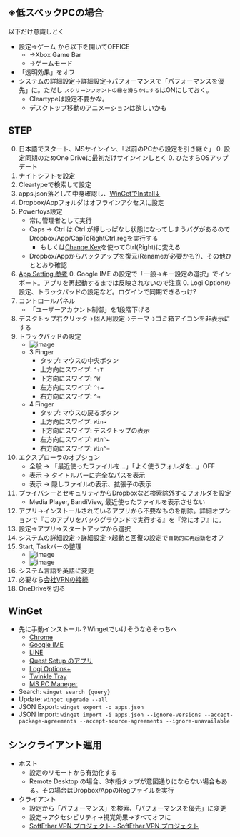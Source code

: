 ## ※低スペックPCの場合
以下だけ意識しとく
- 設定→ゲーム から以下を開いてOFFICE
    - →Xbox Game Bar
    - →ゲームモード
- 「透明効果」をオフ
- システムの詳細設定→詳細設定→パフォーマンスで「パフォーマンスを優先」に。ただし
`スクリーンフォントの縁を滑らかにする`はONにしておく。
    - Cleartypeは設定不要かな。
    - デスクトップ移動のアニメーションは欲しいかも

## STEP
0. 日本語でスタート、MSサインイン、「以前のPCから設定を引き継ぐ」
    0. 設定同期のためOne Driveに最初だけサインインしとく
    0. ひたすらOSアップデート
0. ナイトシフトを設定
0. Cleartypeで検索して設定
0. apps.json落として中身確認し、[WinGetでInstall↓](#WinGet)
0. Dropbox/Appフォルダはオフラインアクセスに設定
0. Powertoys設定
    - 常に管理者として実行
    - Caps → Ctrl は Ctrl が押しっぱなし状態になってしまうバグがあるのでDropbox/App/CapToRightCtrl.regを実行する
        - もしくは[Change Key](https://forest.watch.impress.co.jp/library/software/changekey/)を使ってCtrl(Right)に変える
    - Dropbox/Appからバックアップを復元(Renameが必要かも?)、その他ひととおり確認
0. [App Setting 参考](https://github.com/psephopaiktes/dotfiles/blob/master/doc/app-setting.md)
    0. Google IME の設定で「一般→キー設定の選択」でインポート。アプリを再起動するまでは反映されないので注意
    0. Logi Optionの設定、トラックパッドの設定など。ログインで同期できるっけ?
0. コントロールパネル
    - 「ユーザーアカウント制御」を1段階下げる
0. デスクトップ右クリック→個人用設定→テーマ→ゴミ箱アイコンを非表示にする
0. トラックパッドの設定
    * ![image](https://github.com/psephopaiktes/dotfiles/assets/4294850/5a005926-ecbd-416e-9946-5f501e059528)
    * 3 Finger
        * タップ: マウスの中央ボタン
        * 上方向にスワイプ: `^⇧T`
        * 下方向にスワイプ: `^W`
        * 左方向にスワイプ: `^⇧⇥`
        * 右方向にスワイプ: `^⇥`
    * 4 Finger
        * タップ: マウスの戻るボタン
        * 上方向にスワイプ: `Win⇥`
        * 下方向にスワイプ: デスクトップの表示
        * 左方向にスワイプ: `Win^←`
        * 右方向にスワイプ: `Win^→`
0. エクスプローラのオプション
    - 全般 → 「最近使ったファイルを...」「よく使うフォルダを...」OFF
    - 表示 → タイトルバーに完全なパスを表示
    - 表示 → 隠しファイルの表示、拡張子の表示
0. プライバシーとセキュリティからDropboxなど検索除外するフォルダを設定
    - Media Player, BandiView, 最近使ったファイルを表示させない
0. アプリ→インストールされているアプリから不要なものを削除。詳細オプションで『このアプリをバックグラウンドで実行する』を『常にオフ』に。
0. 設定→アプリ→スタートアップから選択
0. システムの詳細設定→詳細設定→起動と回復の設定で`自動的に再起動`をオフ
0. Start, Taskバーの整理
    * ![image](https://github.com/psephopaiktes/dotfiles/assets/4294850/0864bfc2-713d-4ce0-925e-a379e54520b3)
    * ![image](https://github.com/psephopaiktes/dotfiles/assets/4294850/02d9316c-7157-48be-8010-217bc905a60c)
0. システム言語を英語に変更
0. 必要なら[会社VPNの接続](https://wiki.unext-info.jp/pages/viewpage.action?pageId=71448379)
0. OneDriveを切る



## WinGet
- 先に手動インストール？Wingetでいけそうならそっちへ
    - [Chrome](https://www.google.com/intl/ja_jp/chrome/)
    - [Google IME](https://www.google.co.jp/ime/)
    - [LINE](https://apps.microsoft.com/store/detail/line/9WZDNCRFJ2G6)
    - [Quest Setup のアプリ](https://www.meta.com/jp/quest/setup/)
    - [Logi Options+](https://www.logicool.co.jp/ja-jp/software/logi-options-plus.html)
    - [Twinkle Tray](https://apps.microsoft.com/detail/twinkle-tray%3A-brightness-slider/9PLJWWSV01LK?hl=ja-JP&gl=US)
    - [MS PC Maneger](https://pcmanager.microsoft.com/)
- Search: `winget search {query}`
- Update: `winget upgrade --all`
- JSON Export: `winget export -o apps.json`
- JSON Import: `winget import -i apps.json --ignore-versions --accept-package-agreements --accept-source-agreements --ignore-unavailable`



## シンクライアント運用
- ホスト
    - 設定のリモートから有効化する
    - Remote Desktop の場合、3本指タップが意図通りにならない場合もある。その場合はDropbox/AppのRegファイルを実行
- クライアント
    - 設定から「パフォーマンス」を検索、「パフォーマンスを優先」に変更
    - 設定→アクセシビリティ→視覚効果→すべてオフに
    - [SoftEther VPN プロジェクト - SoftEther VPN プロジェクト](https://www.softether-download.com/ja.aspx?product=softether)



<!--

## WSL、Develop
1. Terminalで`wsl --install`
1. 再起動
1. ユーザー・パスを設定 Windowsと一緒にしとく。(hirat/ログオンPass)
1. `sudo apt update`→`sudo apt upgrade -y`
1. .zshrc, .git_config, .git_ignore を**WSLの**ユーザーフォルダに置いとく
    - Exploerのサイドバー`Linux`というのからいけるはず。Quick Accessにもピン留め
    - .zshrc 最後の方の行は消していい
    - `open`が使えるように、以下を.zshrcの末尾に追記
        ```
        function open() {
            if [ $# != 1 ]; then
                explorer.exe .
            else
                if [ -e $1 ]; then
                    cmd.exe /c start $(wslpath -w $1) 2> /dev/null
                else
                    echo "open: $1 : No such file or directory" 
                fi
            fi
        }
        ```
1. `sudo apt install zsh`
1. `which zsh` して、`chsh`の結果にそのパスを打つ→再起動
    - たぶん `chsh -s /usr/bin/zsh` になるはず
1. いちど `code .` するとCodeコマンドがインスコされる
1. VS CODEのターミナルが変わってなければ変更
1. https://github.com/psephopaiktes/dotfiles/blob/master/install.sh 参考に
1. Windows Terminal の設定からデフォルトシェルをWSLに

-->
